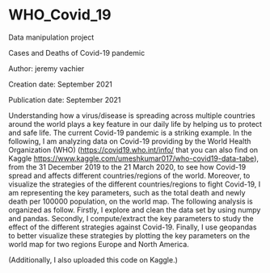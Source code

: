 # WHO_Covid_19
Data manipulation project

Cases and Deaths of Covid-19 pandemic

Author: jeremy vachier

Creation date: September 2021 

Publication date: September 2021

Understanding how a virus/disease is spreading across multiple countries around the world plays a key feature in 
our daily life by helping us to protect and safe life. The current Covid-19 pandemic is a striking example. In 
the following, I am analyzing data on Covid-19 providing by the World Health Organization (WHO) (https://covid19.who.int/info/ that you can also find on Kaggle https://www.kaggle.com/umeshkumar017/who-covid19-data-tabe), from the 31 December 2019 to the 21 March 2020, to see how Covid-19 spread and affects different countries/regions of the world. Moreover, to visualize the strategies of the different countries/regions to fight Covid-19, I am representing the key parameters, such as the total death and newly death per 100000 population, on the world map.
The following analysis is organized as follow. Firstly, I explore and clean the data set by using numpy and pandas. 
Secondly, I compute/extract the key parameters to study the effect of the different strategies against Covid-19. 
Finally, I use geopandas to better visualize these strategies by plotting the key parameters on the world map for two regions Europe and North America.

(Additionally, I also uploaded this code on Kaggle.)

